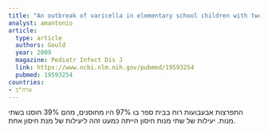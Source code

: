 ```yaml
---
title: "An outbreak of varicella in elementary school children with two-dose varicella vaccine recipients--Arkansas, 2006"
analyst: amantonio
article:
  type: article
  authors: Gould
  year: 2009
  magazine: Pediatr Infect Dis J
  link: https://www.ncbi.nlm.nih.gov/pubmed/19593254
  pubmed: 19593254
countries:
- ארה"ב
---
```


התפרצות אבעבועות רוח בבית ספר בו 97% היו מחוסנים, מהם 39% חוסנו בשתי מנות. יעילות של שתי מנות חיסון הייתה כמעט זהה ליעילות של מנת חיסון אחת. 
